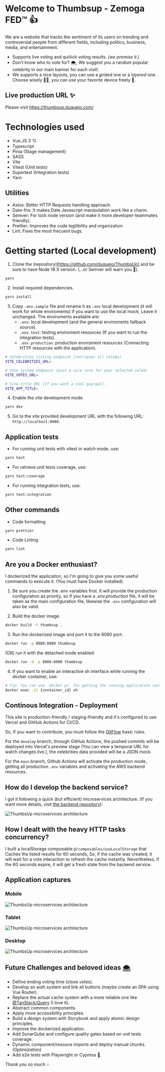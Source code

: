 # Welcome to Thumbsup - Zemoga FED™️ 👍

We are a website that tracks the sentiment of its users on trending and controversial people from different fields, including politics, business, media, and entertainment.
- Supports live voting and quiiiick voting results. _(we promise it.)_
- Don't know who to vote for? 🌨️, We suggest you a random popular celebrity in our main banner for each visit!.
- We supports a nice layouts, you can use a _grided_ one or a _layered_ one. Choose wisely 🧙‍♂️, you can use your favorite device freely 📱.

## Live production URL ✨

Please visit https://thumbsup.duquejo.com/

# Technologies used

- Vue.JS 3 💘
- Typescript
- Pinia (Stage management)
- SASS
- Vite
- Vitest (Unit tests)
- Supertest (Integration tests)
- Yarn

## Utilities
- Axios: Better HTTP Requests handling approach.
- Date-fns: It makes Date Javascript manipulation work like a charm. 
- Semver: For lock node version (and make it more developer-teammates friendly).
- Prettier: Improves the code legilibility and organization
- Lint: Fixes the most frecuent bugs.

# Getting started (Local development)

1) Clone the (repository)[https://github.com/duquejo/ThumbsUp] and be sure to have Node 18.X version. (...or Semver will warn you 👀).
```sh
yarn
```

2) Install required dependencies.
```sh
yarn install
```

3) Copy `.env.sample` file and rename it as `.env` local development (it will work for whole enviroments) if you want to use the local mock, Leave it unchanged. The enviroments available are:
    - `.env`: local development (and the general enviroments fallback source).
    - `.env.test`: testing enviroment resources (If you want to run the integration tests).
    - `.env.production`: production enviroment resources (Connecting HTTP resources with the application).
```sh
# Celebrities listing endpoint (retrieves all celebs)
VITE_CELEBRITIES_URL=

# Vote system endpoint (post a nice vote for your selected celeb)
VITE_VOTES_URL=

# Site title URL (If you want a cool guy/gal).
VITE_APP_TITLE=
```

4. Enable the vite development mode.
```sh
yarn dev
```

5. Go to the vite provided development URL with the following URL: `http://localhost:8080`.

## Application tests

- For running unit tests with vitest in watch mode, use:
```sh
yarn test
```

- For retrieve unit tests coverage, use:
```sh
yarn test:coverage
```

- For running integration tests, use:
```sh
yarn test:integration
```

## Other commands
- Code formatting
```sh
yarn prettier
```

- Code Linting
```sh
yarn lint
```

## Are you a Docker enthusiast?
I dockerized the application, so I'm going to give you some useful commands to execute it. (You must have Docker installed).

1) Be sure you create the .env variables first. It will provide the production configuration as priority, so if you have a _.env.production_ file, it will be taken as the main configuration file, likewise the `.env` configuration will also be valid.

2) Build the docker image.
```sh
docker build -t thumbsup .
```

3) Run the dockerized image and port it to the 8080 port:
```sh
docker run -p 8080:8080 thumbsup
```
(OR) run it with the detached mode enabled:
```sh
docker run -d -p 8080:8080 thumbsup
```

4) If you want to enable an interactive sh interface while running the docker container, use:
```sh
# Tip: You can use `docker ps` for getting the running application container ID.
docker exec -it {container_id} sh
```

## Continous Integration - Deployment
This site is production-friendly / staging-friendly and it's configured to use Vercel and GitHub Actions for CI/CD.

So, If you want to contribute, you must follow the [GitFlow](https://nvie.com/posts/a-successful-git-branching-model/) basic rules.

For the `develop` branch, through GitHub Actions, the pushed commits will be deployed into Vercel's preview stage (You can view a temporal URL for watch changes live.), the celebrities data provided will be a JSON mock.

For the `main` branch, Github Actions will activate the production mode, getting all production `.env` variables and activating the AWS backend resources.

## How do I develop the backend service?
I got it following a quick (but efficient) microservices architecture. (If you want more details, visit [the backend repository]((https://github.com/duquejo/ThumbsUp_backend))):

![ThumbsUp microservices architecture](./architecture.png)

## How I dealt with the heavy HTTP tasks concurrency?
I built a localStorage composable `@/composables/useLocalStorage` that Caches the listed results for 60 seconds, So, if the cache was created, it will wait for a vote interaction to refresh the cache instantly. Nevertheless, if the 60 seconds expire, it will get a fresh state from the backend service.

## Application captures

### Mobile
![ThumbsUp microservices architecture](./mobile.png)

### Tablet
![ThumbsUp microservices architecture](./tablet.png)

### Desktop
![ThumbsUp microservices architecture](./desktop.png)

## Future Challenges and beloved ideas 🌨️
- Define ending voting time (close votes).
- Develop an auth system and link all buttons (maybe create an SPA using Vue Router).
- Replace the actual cache system with a more reliable one like [@TanStack/Query](https://tanstack.com/query/latest) (I love it).
- Abstract common components.
- Apply more accessibility principles.
- Build a design system with Storybook and apply atomic design principles. 
- Improve the dockerized application.
- Add SonarQube and configure quality gates based on unit tests coverage.
- Dynamic component/resouce imports and deploy manual chunks. _(Optimization)_
- Add e2e tests with Playwright or Cypress 🤖.

_Thank you so much_ 🎶